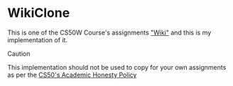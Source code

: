 # WikiClone

This is one of the CS50W Course's assignments ["Wiki"](https://cs50.harvard.edu/web/2020/projects/1/wiki/) and this is my implementation of it.

> [!CAUTION]
> This implementation should not be used to copy for your own assignments as per the [CS50's Academic Honesty Policy](https://cs50.harvard.edu/x/2023/honesty/)
